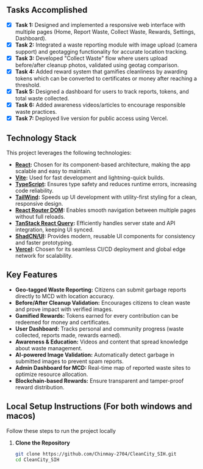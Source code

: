 ## Tasks Accomplished

- [x] **Task 1:** Designed and implemented a responsive web interface with multiple pages (Home, Report Waste, Collect Waste, Rewards, Settings, Dashboard).
- [x] **Task 2:** Integrated a waste reporting module with image upload (camera support) and geotagging functionality for accurate location tracking.
- [x] **Task 3:** Developed "Collect Waste" flow where users upload before/after cleanup photos, validated using geotag comparison.
- [x] **Task 4:** Added reward system that gamifies cleanliness by awarding tokens which can be converted to certificates or money after reaching a threshold.
- [x] **Task 5:** Designed a dashboard for users to track reports, tokens, and total waste collected.
- [x] **Task 6:** Added awareness videos/articles to encourage responsible waste practices.
- [x] **Task 7:** Deployed live version for public access using Vercel.

## Technology Stack

This project leverages the following technologies:

- **[React](https://react.dev):** Chosen for its component-based architecture, making the app scalable and easy to maintain.
- **[Vite](https://vitejs.dev):** Used for fast development and lightning-quick builds.
- **[TypeScript](https://www.typescriptlang.org):** Ensures type safety and reduces runtime errors, increasing code reliability.
- **[TailWind](https://tailwindcss.com):** Speeds up UI development with utility-first styling for a clean, responsive design.
- **[React Router DOM](https://reactrouter.com):** Enables smooth navigation between multiple pages without full reloads.
- **[TanStack React Query](https://tanstack.com):** Efficiently handles server state and API integration, keeping UI synced.
- **[ShadCN/UI](https://ui.shadcn.com):** Provides modern, reusable UI components for consistency and faster prototyping.
- **[Vercel](https://vercel.com):** Chosen for its seamless CI/CD deployment and global edge network for scalability.

## Key Features

- **Geo-tagged Waste Reporting:** Citizens can submit garbage reports directly to MCD with location accuracy.
- **Before/After Cleanup Validation:** Encourages citizens to clean waste and prove impact with verified images.
- **Gamified Rewards:** Tokens earned for every contribution can be redeemed for money and certificates.
- **User Dashboard:** Tracks personal and community progress (waste collected, reports made, rewards earned).
- **Awareness & Education:** Videos and content that spread knowledge about waste management.
- **AI-powered Image Validation:** Automatically detect garbage in submitted images to prevent spam reports.
- **Admin Dashboard for MCD:** Real-time map of reported waste sites to optimize resource allocation.
- **Blockchain-based Rewards:** Ensure transparent and tamper-proof reward distribution.

## Local Setup Instructions (For both windows and macos)

Follow these steps to run the project locally

1. **Clone the Repository**
   ```bash
   git clone https://github.com/Chinmay-2704/CleanCity_SIH.git
   cd CleanCity_SIH
   ```

